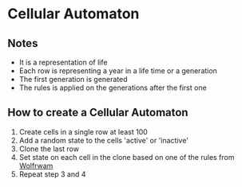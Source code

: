 # Cellular Automaton

## Notes
- It is a representation of life
- Each row is representing a year in a life time or a generation
- The first generation is generated
- The rules is applied on the generations after the first one

## How to create a Cellular Automaton
1. Create cells in a single row at least 100 
2. Add a random state to the cells 'active' or 'inactive'
3. Clone the last row
4. Set state on each cell in the clone based on one of the rules from [Wolfrwam](http://atlas.wolfram.com/01/01/)
5. Repeat step 3 and 4
